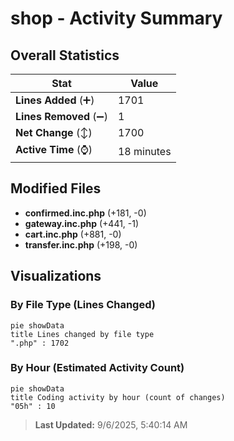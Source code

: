 # shop - Activity Summary 

## Overall Statistics

| Stat                   | Value                                                             |
| ---------------------- | ----------------------------------------------------------------- |
| **Lines Added** (➕)   | 1701                                          |
| **Lines Removed** (➖) | 1                                        |
| **Net Change** (↕)    | 1700                |
| **Active Time** (⌚)   | 18 minutes |


## Modified Files
- **confirmed.inc.php** (+181, -0)
- **gateway.inc.php** (+441, -1)
- **cart.inc.php** (+881, -0)
- **transfer.inc.php** (+198, -0)

## Visualizations

### By File Type (Lines Changed)

```mermaid
pie showData
title Lines changed by file type
".php" : 1702
```

### By Hour (Estimated Activity Count)

```mermaid
pie showData
title Coding activity by hour (count of changes)
"05h" : 10
```


> **Last Updated:** 9/6/2025, 5:40:14 AM